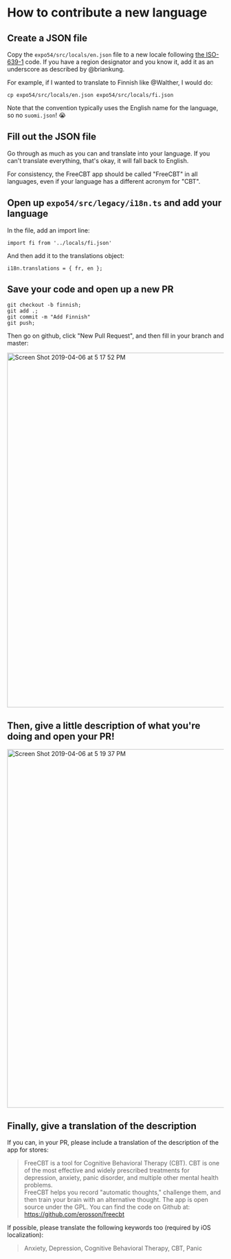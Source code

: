 # How to contribute a new language

## Create a JSON file

Copy the `expo54/src/locals/en.json` file to a new locale following [the ISO-639-1](http://www.loc.gov/standards/iso639-2/php/English_list.php) code. If you have a region designator and you know it, add it as an underscore as described by @briankung.

For example, if I wanted to translate to Finnish like @Walther, I would do:

```
cp expo54/src/locals/en.json expo54/src/locals/fi.json
```

Note that the convention typically uses the English name for the language, so no `suomi.json`! 😭

## Fill out the JSON file

Go through as much as you can and translate into your language. If you can't translate everything, that's okay, it will fall back to English.

For consistency, the FreeCBT app should be called "FreeCBT" in all languages, even if your language has a different acronym for "CBT".

## Open up `expo54/src/legacy/i18n.ts` and add your language

In the file, add an import line:

```
import fi from '../locals/fi.json'
```

And then add it to the translations object:

```
i18n.translations = { fr, en };
```

## Save your code and open up a new PR

```
git checkout -b finnish;
git add .;
git commit -m "Add Finnish"
git push;
```

Then go on github, click "New Pull Request", and then fill in your branch and master:

<img width="825" alt="Screen Shot 2019-04-06 at 5 17 52 PM" src="https://user-images.githubusercontent.com/5942769/55676761-f37af500-588f-11e9-9c4a-fc205ca2043e.png">

## Then, give a little description of what you're doing and open your PR!

<img width="834" alt="Screen Shot 2019-04-06 at 5 19 37 PM" src="https://user-images.githubusercontent.com/5942769/55676770-363ccd00-5890-11e9-96f9-f797f65fc3ef.png">

## Finally, give a translation of the description

If you can, in your PR, please include a translation of the description of the app for stores:

> FreeCBT is a tool for Cognitive Behavioral Therapy (CBT). CBT is one of the most effective and widely prescribed treatments for depression, anxiety, panic disorder, and multiple other mental health problems.  
> FreeCBT helps you record "automatic thoughts," challenge them, and then train your brain with an alternative thought.
> The app is open source under the GPL. You can find the code on Github at: https://github.com/erosson/freecbt

If possible, please translate the following keywords too (required by iOS localization):

> Anxiety, Depression, Cognitive Behavioral Therapy, CBT, Panic
